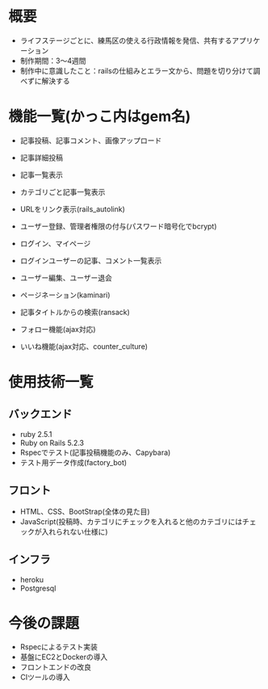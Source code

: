 # 概要
 * ライフステージごとに、練馬区の使える行政情報を発信、共有するアプリケーション
 * 制作期間：3〜4週間
 * 制作中に意識したこと：railsの仕組みとエラー文から、問題を切り分けて調べずに解決する

# 機能一覧(かっこ内はgem名)
 * 記事投稿、記事コメント、画像アップロード
 * 記事詳細投稿
 * 記事一覧表示
 * カテゴリごと記事一覧表示
 * URLをリンク表示(rails_autolink)
 
 * ユーザー登録、管理者権限の付与(パスワード暗号化でbcrypt)
 * ログイン、マイページ
 * ログインユーザーの記事、コメント一覧表示
 * ユーザー編集、ユーザー退会
 
 * ページネーション(kaminari)
 * 記事タイトルからの検索(ransack)
 * フォロー機能(ajax対応)
 * いいね機能(ajax対応、counter_culture)

# 使用技術一覧
## バックエンド
 * ruby 2.5.1
 * Ruby on Rails 5.2.3
 * Rspecでテスト(記事投稿機能のみ、Capybara)
 * テスト用データ作成(factory_bot)

## フロント
 * HTML、CSS、BootStrap(全体の見た目)
 * JavaScript(投稿時、カテゴリにチェックを入れると他のカテゴリにはチェックが入れられない仕様に)

## インフラ
 * heroku
 * Postgresql
  
# 今後の課題
 * Rspecによるテスト実装
 * 基盤にEC2とDockerの導入
 * フロントエンドの改良 
 * CIツールの導入

